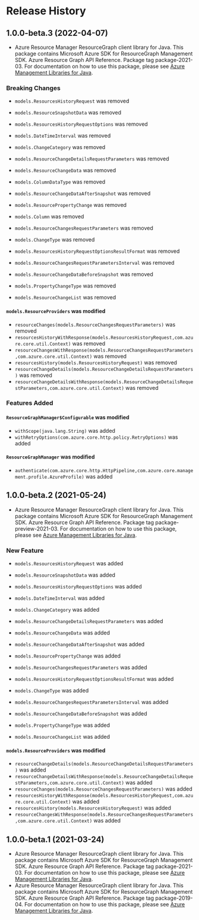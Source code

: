 # Release History

## 1.0.0-beta.3 (2022-04-07)

- Azure Resource Manager ResourceGraph client library for Java. This package contains Microsoft Azure SDK for ResourceGraph Management SDK. Azure Resource Graph API Reference. Package tag package-2021-03. For documentation on how to use this package, please see [Azure Management Libraries for Java](https://aka.ms/azsdk/java/mgmt).

### Breaking Changes

* `models.ResourcesHistoryRequest` was removed

* `models.ResourceSnapshotData` was removed

* `models.ResourcesHistoryRequestOptions` was removed

* `models.DateTimeInterval` was removed

* `models.ChangeCategory` was removed

* `models.ResourceChangeDetailsRequestParameters` was removed

* `models.ResourceChangeData` was removed

* `models.ColumnDataType` was removed

* `models.ResourceChangeDataAfterSnapshot` was removed

* `models.ResourcePropertyChange` was removed

* `models.Column` was removed

* `models.ResourceChangesRequestParameters` was removed

* `models.ChangeType` was removed

* `models.ResourcesHistoryRequestOptionsResultFormat` was removed

* `models.ResourceChangesRequestParametersInterval` was removed

* `models.ResourceChangeDataBeforeSnapshot` was removed

* `models.PropertyChangeType` was removed

* `models.ResourceChangeList` was removed

#### `models.ResourceProviders` was modified

* `resourceChanges(models.ResourceChangesRequestParameters)` was removed
* `resourcesHistoryWithResponse(models.ResourcesHistoryRequest,com.azure.core.util.Context)` was removed
* `resourceChangesWithResponse(models.ResourceChangesRequestParameters,com.azure.core.util.Context)` was removed
* `resourcesHistory(models.ResourcesHistoryRequest)` was removed
* `resourceChangeDetails(models.ResourceChangeDetailsRequestParameters)` was removed
* `resourceChangeDetailsWithResponse(models.ResourceChangeDetailsRequestParameters,com.azure.core.util.Context)` was removed

### Features Added

#### `ResourceGraphManager$Configurable` was modified

* `withScope(java.lang.String)` was added
* `withRetryOptions(com.azure.core.http.policy.RetryOptions)` was added

#### `ResourceGraphManager` was modified

* `authenticate(com.azure.core.http.HttpPipeline,com.azure.core.management.profile.AzureProfile)` was added

## 1.0.0-beta.2 (2021-05-24)

- Azure Resource Manager ResourceGraph client library for Java. This package contains Microsoft Azure SDK for ResourceGraph Management SDK. Azure Resource Graph API Reference. Package tag package-preview-2021-03. For documentation on how to use this package, please see [Azure Management Libraries for Java](https://aka.ms/azsdk/java/mgmt).

### New Feature

* `models.ResourcesHistoryRequest` was added

* `models.ResourceSnapshotData` was added

* `models.ResourcesHistoryRequestOptions` was added

* `models.DateTimeInterval` was added

* `models.ChangeCategory` was added

* `models.ResourceChangeDetailsRequestParameters` was added

* `models.ResourceChangeData` was added

* `models.ResourceChangeDataAfterSnapshot` was added

* `models.ResourcePropertyChange` was added

* `models.ResourceChangesRequestParameters` was added

* `models.ResourcesHistoryRequestOptionsResultFormat` was added

* `models.ChangeType` was added

* `models.ResourceChangesRequestParametersInterval` was added

* `models.ResourceChangeDataBeforeSnapshot` was added

* `models.PropertyChangeType` was added

* `models.ResourceChangeList` was added

#### `models.ResourceProviders` was modified

* `resourceChangeDetails(models.ResourceChangeDetailsRequestParameters)` was added
* `resourceChangeDetailsWithResponse(models.ResourceChangeDetailsRequestParameters,com.azure.core.util.Context)` was added
* `resourceChanges(models.ResourceChangesRequestParameters)` was added
* `resourcesHistoryWithResponse(models.ResourcesHistoryRequest,com.azure.core.util.Context)` was added
* `resourcesHistory(models.ResourcesHistoryRequest)` was added
* `resourceChangesWithResponse(models.ResourceChangesRequestParameters,com.azure.core.util.Context)` was added

## 1.0.0-beta.1 (2021-03-24)

- Azure Resource Manager ResourceGraph client library for Java. This package contains Microsoft Azure SDK for ResourceGraph Management SDK. Azure Resource Graph API Reference. Package tag package-2021-03. For documentation on how to use this package, please see [Azure Management Libraries for Java](https://aka.ms/azsdk/java/mgmt).
- Azure Resource Manager ResourceGraph client library for Java. This package contains Microsoft Azure SDK for ResourceGraph Management SDK. Azure Resource Graph API Reference. Package tag package-2019-04. For documentation on how to use this package, please see [Azure Management Libraries for Java](https://aka.ms/azsdk/java/mgmt).

